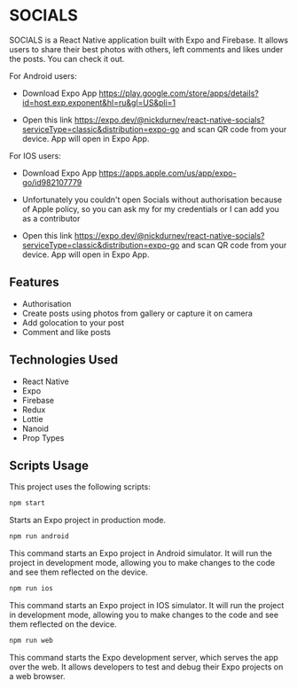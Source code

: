 # SOCIALS

SOCIALS is a React Native application built with Expo and Firebase. It allows users to share their best photos with others, left comments and likes under the posts. You can check it out.

For Android users:

- Download Expo App https://play.google.com/store/apps/details?id=host.exp.exponent&hl=ru&gl=US&pli=1

- Open this link https://expo.dev/@nickdurnev/react-native-socials?serviceType=classic&distribution=expo-go and scan QR code from your device. App will open in Expo App.

For IOS users:

- Download Expo App https://apps.apple.com/us/app/expo-go/id982107779

- Unfortunately you couldn't open Socials without authorisation because of Apple policy, so you can ask my for my credentials or I can add you as a contributor

- Open this link https://expo.dev/@nickdurnev/react-native-socials?serviceType=classic&distribution=expo-go and scan QR code from your device. App will open in Expo App.

## Features

- Authorisation
- Create posts using photos from gallery or capture it on camera
- Add golocation to your post
- Comment and like posts

## Technologies Used

- React Native
- Expo
- Firebase
- Redux
- Lottie
- Nanoid
- Prop Types

## Scripts Usage

This project uses the following scripts:

```bash
npm start
```

Starts an Expo project in production mode.

```bash
npm run android
```

This command starts an Expo project in Android simulator. It will run the project in development mode, allowing you to make changes to the code and see them reflected on the device.

```bash
npm run ios
```

This command starts an Expo project in IOS simulator. It will run the project in development mode, allowing you to make changes to the code and see them reflected on the device.

```bash
npm run web
```

This command starts the Expo development server, which serves the app over the web. It allows developers to test and debug their Expo projects on a web browser.
